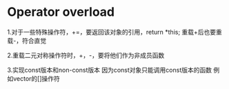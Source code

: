 # Operator overload

1.对于一些特殊操作符，+=，要返回该对象的引用，return *this;
重载+后也要重载-，符合直觉

2.重载二元对称操作符时，+，-，要将他们作为非成员函数

3.实现const版本和non-const版本
因为const对象只能调用const版本的函数
例如vector的[]操作符
